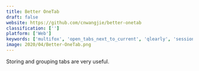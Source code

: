 ```yaml
---
title: Better OneTab
draft: false 
website: https://github.com/cnwangjie/better-onetab
classification: ['']
platform: ['Web']
keywords: ['multifox', 'open_tabs_next_to_current', 'qlearly', 'session_box', 'session_manager', 'tab_mix_plus', 'tabli', 'tree_style_tab', 'vabotu', 'workona', 'workspacepro']
image: 2020/04/Better-OneTab.png
---
```

Storing and grouping tabs are very useful.